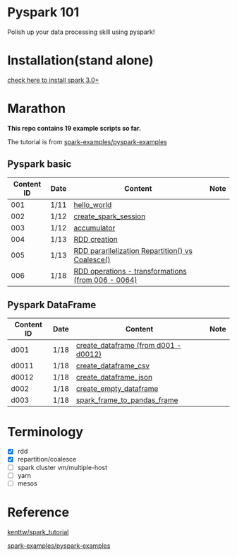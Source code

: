 # Pyspark 101

Polish up your data processing skill using pyspark!

# Installation(stand alone)

[check here to install spark 3.0+](https://github.com/YLTsai0609/DataScience_Note/blob/master/spark.md)

# Marathon

**This repo contains 19 example scripts so far.**

The tutorial is from [spark-examples/pyspark-examples](https://github.com/spark-examples/pyspark-examples)

## Pyspark basic

| Content ID   |Date| Content | Note |
|--------------|----|---------|------|
| 001          |1/11|[hello_world](001_hello_world.py)  | |
| 002          |1/12|[create_spark_session](002_create_spark_session.py)  | |
| 003          |1/12|[accumulator](003_accumulator.py)  ||
| 004          |1/13|[RDD creation](004_rdd_creation.py)  ||
| 005          |1/13|[RDD pararllelization Repartition() vs Coalesce()](005_rdd_repartition_coalesce.py)  ||
| 006          |1/18|[RDD operations - transformations (from 006 - 0064)](006_rdd_transformation.py)  ||

## Pyspark DataFrame

| Content ID |Date| Content | Note |
|------------|----|---------|------|
| d001 |1/18| [create_dataframe (from d001 - d0012)](d001_create_dataframe.py)  |  |
| d0011 |1/18| [create_dataframe_csv](d0011_create_dataframe_csv.py)  |  |
| d0012 |1/18| [create_dataframe_json](d0012_create_dataframe_json.py)  |  |
| d002 |1/18| [create_empty_dataframe](d002_create_empty_dataframe.py)  |  |
| d003 |1/18| [spark_frame_to_pandas_frame](d003_pyspark_dataframe_to_pandas.py)  |  |

# Terminology

* [x] rdd
* [x] repartition/coalesce
* [ ] spark cluster vm/multiple-host
* [ ] yarn
* [ ] mesos

# Reference

[kenttw/spark_tutorial](https://github.com/kenttw/spark_tutorial)

[spark-examples/pyspark-examples](https://github.com/spark-examples/pyspark-examples)

